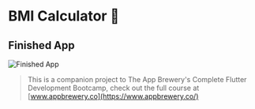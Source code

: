 # BMI Calculator 💪

## Finished App
![Finished App](https://github.com/londonappbrewery/Images/blob/master/bmi-calc-demo.gif)

>This is a companion project to The App Brewery's Complete Flutter Development Bootcamp, check out the full course at [www.appbrewery.co](https://www.appbrewery.co/)
